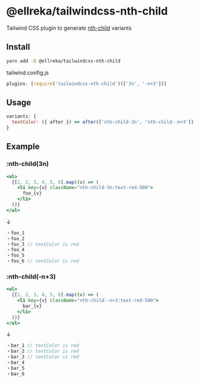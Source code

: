# @ellreka/tailwindcss-nth-child

Tailwind CSS plugin to generate [nth-child](https://developer.mozilla.org/docs/Web/CSS/:nth-child) variants

## Install

```bash
yarn add -D @ellreka/tailwindcss-nth-child
```

tailwind.config.js

```javascript
plugins: [require('tailwindcss-nth-child')(['3n', '-n+3'])]
```

## Usage

```javascript
variants: {
  textColor: ({ after }) => after(['nth-child-3n', 'nth-child--n+3'])
}
```

## Example

### **:nth-child(3n)**

```jsx
<ul>
  {[1, 2, 3, 4, 5, 6].map((v) => (
    <li key={v} className="nth-child-3n:text-red-500">
      foo_{v}
    </li>
  ))}
</ul>
```

↓

```js
・foo_1
・foo_2
・foo_3 // textColor is red
・foo_4
・foo_5
・foo_6 // textColor is red
```

### **:nth-child(-n+3)**

```jsx
<ul>
  {[1, 2, 3, 4, 5, 6].map((v) => (
    <li key={v} className="nth-child--n+3:text-red-500">
      bar_{v}
    </li>
  ))}
</ul>
```

↓

```js
・bar_1 // textColor is red
・bar_2 // textColor is red
・bar_3 // textColor is red
・bar_4
・bar_5
・bar_6
```

